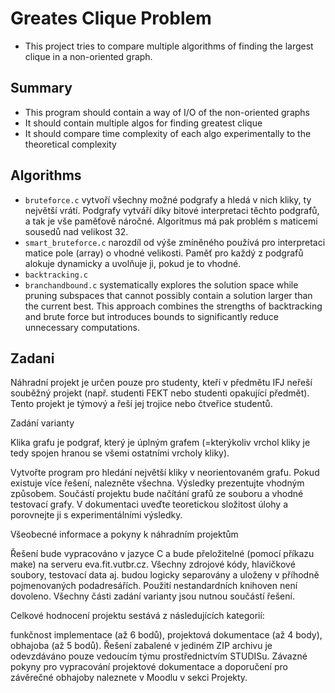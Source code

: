 # Greates Clique Problem
- This project tries to compare multiple algorithms of finding the largest clique in a non-oriented graph.
  
## Summary
- This program should contain a way of I/O of the non-oriented graphs
- It should contain multiple algos for finding greatest clique
- It should compare time complexity of each algo experimentally to the theoretical complexity

## Algorithms
- `bruteforce.c` vytvoří všechny možné podgrafy a hledá v nich kliky, ty největší vrátí. Podgrafy vytváří díky bitové interpretaci těchto podgrafů, a tak je vše paměťově náročné. Algoritmus má pak problém s maticemi sousedů nad velikost 32.
- `smart_bruteforce.c` narozdíl od výše zmíněného používá pro interpretaci matice pole (array) o vhodné velikosti. Paměť pro každý z podgrafů alokuje dynamicky a uvolňuje ji, pokud je to vhodné.
- `backtracking.c`
- `branchandbound.c` systematically explores the solution space while pruning subspaces that cannot possibly contain a solution larger than the current best. This approach combines the strengths of backtracking and brute force but introduces bounds to significantly reduce unnecessary computations.

## Zadani
Náhradní projekt je určen pouze pro studenty, kteří v předmětu IFJ neřeší souběžný projekt (např. studenti FEKT nebo studenti opakující předmět). Tento projekt je týmový a řeší jej trojice nebo čtveřice studentů.

Zadání varianty

Klika grafu je podgraf, který je úplným grafem (=kterýkoliv vrchol kliky je tedy spojen hranou se všemi ostatními vrcholy kliky).

Vytvořte program pro hledání největší kliky v neorientovaném grafu. Pokud existuje více řešení, nalezněte všechna. Výsledky prezentujte vhodným způsobem. Součástí projektu bude načítání grafů ze souboru a vhodné testovací grafy. V dokumentaci uveďte teoretickou složitost úlohy a porovnejte ji s experimentálními výsledky.

Všeobecné informace a pokyny k náhradním projektům

Řešení bude vypracováno v jazyce C a bude přeložitelné (pomocí příkazu make) na serveru eva.fit.vutbr.cz. Všechny zdrojové kódy, hlavičkové soubory, testovací data aj. budou logicky separovány a uloženy v příhodně pojmenovaných podadresářích. Použití nestandardních knihoven není dovoleno. Všechny části zadání varianty jsou nutnou součástí řešení.

Celkové hodnocení projektu sestává z následujících kategorií:

funkčnost implementace (až 6 bodů),
projektová dokumentace (až 4 body),
obhajoba (až 5 bodů).
Řešení zabalené v jediném ZIP archivu je odevzdáváno pouze vedoucím týmu prostřednictvím STUDISu. Závazné pokyny pro vypracování projektové dokumentace a doporučení pro závěrečné obhajoby naleznete v Moodlu v sekci Projekty.

